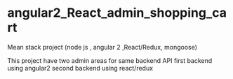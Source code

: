 # angular2_React_admin_shopping_cart
Mean stack project (node js , angular 2 ,React/Redux, mongoose)

This project have two admin areas for same backend API
first backend using angular2 
second backend using react/redux

